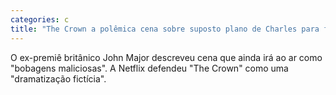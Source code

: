 ```yaml
---
categories: c
title: "The Crown a polêmica cena sobre suposto plano de Charles para fazer Elizabeth 2ª abdicar"
---
```

O ex-premiê britânico John Major descreveu cena que ainda irá ao ar como "bobagens maliciosas". A Netflix defendeu "The Crown" como uma "dramatização fictícia".